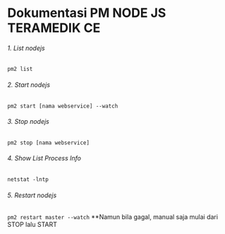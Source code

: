 # Dokumentasi PM NODE JS TERAMEDIK CE 
###### 1. List nodejs
`` pm2 list ``
###### 2. Start nodejs
`` pm2 start [nama webservice] --watch ``
###### 3. Stop nodejs
`` pm2 stop [nama webservice] ``
###### 4. Show List Process Info
`` netstat -lntp ``
###### 5. Restart nodejs
`` pm2 restart master --watch `` 
  **Namun bila gagal, manual saja mulai dari STOP lalu START

